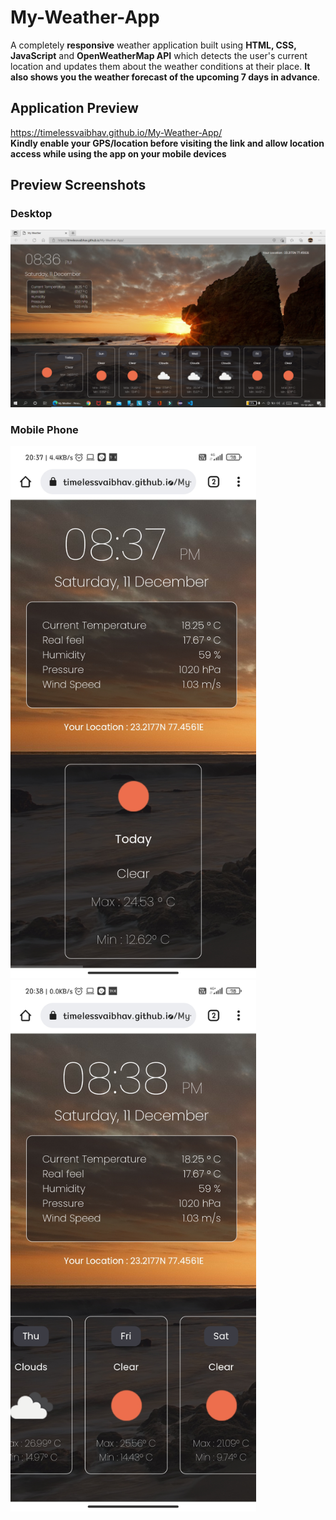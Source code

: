 # My-Weather-App

A completely **responsive** weather application built using **HTML, CSS, JavaScript** and **OpenWeatherMap API**  which detects the user's current location and updates them about the weather conditions at their place. **It also shows you the weather forecast of the upcoming 7 days in advance**.

## Application Preview

https://timelessvaibhav.github.io/My-Weather-App/
<br> 
**Kindly enable your GPS/location before visiting the link and allow location access while using the app on your mobile devices**

## Preview Screenshots

### Desktop

<img src = "https://github.com/timelessvaibhav/My-Weather-App/blob/main/Preview%20Screenshots/Screenshot%20(188).png">

### Mobile Phone 

<p float = "left">
  <img src = "https://github.com/timelessvaibhav/My-Weather-App/blob/main/Preview%20Screenshots/Screenshot_2021-12-11-20-37-21-200_com.android.chrome.jpg" width = "393" height = "851">
  &nbsp; &nbsp; &nbsp;
  <img src = "https://github.com/timelessvaibhav/My-Weather-App/blob/main/Preview%20Screenshots/Screenshot_2021-12-11-20-38-25-135_com.android.chrome.jpg" width = "393" height = "851">
</p>
